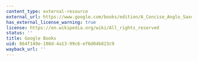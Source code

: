 ```yaml
---
content_type: external-resource
external_url: https://www.google.com/books/edition/A_Concise_Anglo_Saxon_Dictionary/eLYiXNHnQWsC?hl=en&gbpv=1
has_external_license_warning: true
license: https://en.wikipedia.org/wiki/All_rights_reserved
status: ''
title: Google Books
uid: 864f149e-108d-4a13-99c6-ef6d04b823c9
wayback_url: ''
---
```

